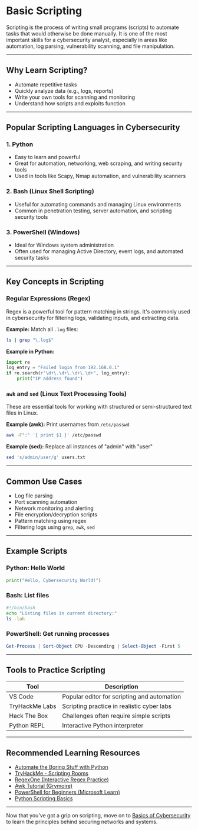 # Basic Scripting

Scripting is the process of writing small programs (scripts) to automate tasks that would otherwise be done manually. It is one of the most important skills for a cybersecurity analyst, especially in areas like automation, log parsing, vulnerability scanning, and file manipulation.

---

## Why Learn Scripting?

* Automate repetitive tasks
* Quickly analyze data (e.g., logs, reports)
* Write your own tools for scanning and monitoring
* Understand how scripts and exploits function

---

## Popular Scripting Languages in Cybersecurity

### 1. **Python**

* Easy to learn and powerful
* Great for automation, networking, web scraping, and writing security tools
* Used in tools like Scapy, Nmap automation, and vulnerability scanners

### 2. **Bash (Linux Shell Scripting)**

* Useful for automating commands and managing Linux environments
* Common in penetration testing, server automation, and scripting security tools

### 3. **PowerShell (Windows)**

* Ideal for Windows system administration
* Often used for managing Active Directory, event logs, and automated security tasks

---

## Key Concepts in Scripting

### Regular Expressions (Regex)

Regex is a powerful tool for pattern matching in strings. It's commonly used in cybersecurity for filtering logs, validating inputs, and extracting data.

**Example:** Match all `.log` files:

```bash
ls | grep "\.log$"
```

**Example in Python:**

```python
import re
log_entry = "Failed login from 192.168.0.1"
if re.search(r"\d+\.\d+\.\d+\.\d+", log_entry):
    print("IP address found")
```

### `awk` and `sed` (Linux Text Processing Tools)

These are essential tools for working with structured or semi-structured text files in Linux.

**Example (awk):** Print usernames from `/etc/passwd`

```bash
awk -F":" '{ print $1 }' /etc/passwd
```

**Example (sed):** Replace all instances of "admin" with "user"

```bash
sed 's/admin/user/g' users.txt
```

---

## Common Use Cases

* Log file parsing
* Port scanning automation
* Network monitoring and alerting
* File encryption/decryption scripts
* Pattern matching using regex
* Filtering logs using `grep`, `awk`, `sed`

---

## Example Scripts

### Python: Hello World

```python
print("Hello, Cybersecurity World!")
```

### Bash: List files

```bash
#!/bin/bash
echo "Listing files in current directory:"
ls -lah
```

### PowerShell: Get running processes

```powershell
Get-Process | Sort-Object CPU -Descending | Select-Object -First 5
```

---

## Tools to Practice Scripting

| Tool           | Description                                 |
| -------------- | ------------------------------------------- |
| VS Code        | Popular editor for scripting and automation |
| TryHackMe Labs | Scripting practice in realistic cyber labs  |
| Hack The Box   | Challenges often require simple scripts     |
| Python REPL    | Interactive Python interpreter              |


---

## Recommended Learning Resources

* [Automate the Boring Stuff with Python](https://automatetheboringstuff.com/)
* [TryHackMe - Scripting Rooms](https://tryhackme.com/module/scripting-for-pentesters)
* [RegexOne (Interactive Regex Practice)](https://regexone.com/)
* [Awk Tutorial (Grymoire)](https://www.grymoire.com/Unix/Awk.html)
* [PowerShell for Beginners (Microsoft Learn)](https://learn.microsoft.com/en-us/training/modules/introduction-to-powershell/)
* [Python Scripting Basics](https://youtube.com/playlist?list=PLx8HYVzPNOImIT7msbXNkk5KVHje8cKB2&si=cwMmMpmqkG2k2JVQ)

---

Now that you’ve got a grip on scripting, move on to [Basics of Cybersecurity](basics-of-cybersecurity.md) to learn the principles behind securing networks and systems.
